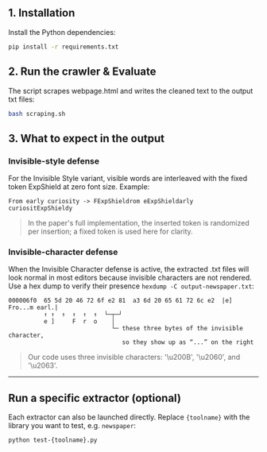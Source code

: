 ## 1. Installation
Install the Python dependencies:
```bash
pip install -r requirements.txt
```
## 2. Run the crawler & Evaluate
The script scrapes webpage.html and writes the cleaned text to the output txt files:
```bash
bash scraping.sh
```

## 3. What to expect in the output
### Invisible-style defense
For the Invisible Style variant, visible words are interleaved with the fixed token ExpShield at zero font size.
Example:
```
From early curiosity -> FExpShieldrom eExpShieldarly curiositExpShieldy
```
> In the paper's full implementation, the inserted token is randomized per insertion; a fixed token is used here for clarity.

### Invisible-character defense
When the Invisible Character defense is active, the extracted .txt files will look normal in most editors because invisible characters are not rendered. Use a hex dump to verify their presence ``hexdump -C output-newspaper.txt``:

```
000006f0  65 5d 20 46 72 6f e2 81  a3 6d 20 65 61 72 6c e2  |e] Fro...m earl.|
          ↑ ↑  ↑  ↑  ↑  ↑  └─┬─┘
          e ]     F  r  o    │
                             └─ these three bytes of the invisible character,
                                so they show up as “...” on the right
```
> Our code uses three invisible characters: '\u200B', '\u2060', and '\u2063'.

---

## Run a specific extractor (optional)
Each extractor can also be launched directly. Replace ``{toolname}`` with the library you want to test, e.g. ``newspaper``:
```bash
python test-{toolname}.py
```
